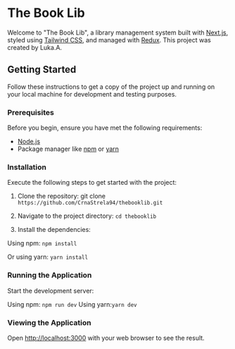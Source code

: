 # The Book Lib

Welcome to "The Book Lib", a library management system built with [Next.js](https://nextjs.org/), styled using [Tailwind CSS](https://tailwindcss.com/), and managed with [Redux](https://redux.js.org/). This project was created by Luka.A.

## Getting Started

Follow these instructions to get a copy of the project up and running on your local machine for development and testing purposes.

### Prerequisites

Before you begin, ensure you have met the following requirements:

- [Node.js](https://nodejs.org/en/)
- Package manager like [npm](https://www.npmjs.com/) or [yarn](https://yarnpkg.com/)

### Installation

Execute the following steps to get started with the project:

1. Clone the repository:
   git clone `https://github.com/CrnaStrela94/thebooklib.git`

2. Navigate to the project directory:
   `cd thebooklib`

3. Install the dependencies:

Using npm: `npm install`

Or using yarn: `yarn install`


### Running the Application

Start the development server:

Using npm: `npm run dev`
Using yarn:`yarn dev`

### Viewing the Application

Open [http://localhost:3000](http://localhost:3000) with your web browser to see the result.
